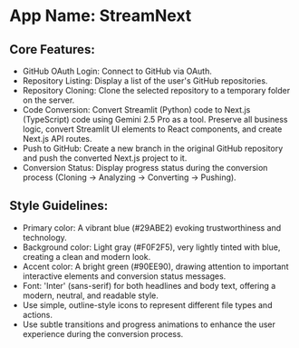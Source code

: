 # **App Name**: StreamNext

## Core Features:

- GitHub OAuth Login: Connect to GitHub via OAuth.
- Repository Listing: Display a list of the user's GitHub repositories.
- Repository Cloning: Clone the selected repository to a temporary folder on the server.
- Code Conversion: Convert Streamlit (Python) code to Next.js (TypeScript) code using Gemini 2.5 Pro as a tool. Preserve all business logic, convert Streamlit UI elements to React components, and create Next.js API routes.
- Push to GitHub: Create a new branch in the original GitHub repository and push the converted Next.js project to it.
- Conversion Status: Display progress status during the conversion process (Cloning → Analyzing → Converting → Pushing).

## Style Guidelines:

- Primary color: A vibrant blue (#29ABE2) evoking trustworthiness and technology.
- Background color: Light gray (#F0F2F5), very lightly tinted with blue, creating a clean and modern look.
- Accent color: A bright green (#90EE90), drawing attention to important interactive elements and conversion status messages.
- Font: 'Inter' (sans-serif) for both headlines and body text, offering a modern, neutral, and readable style. 
- Use simple, outline-style icons to represent different file types and actions.
- Use subtle transitions and progress animations to enhance the user experience during the conversion process.